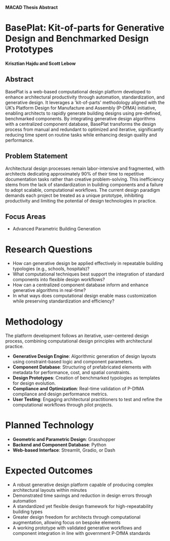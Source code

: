 **MACAD Thesis Abstract**
# BasePlat: Kit-of-parts for Generative Design and Benchmarked Design Prototypes
**Krisztian Hajdu and Scott Lebow**

## Abstract
BasePlat is a web-based computational design platform developed to enhance architectural productivity through automation, standardization, and generative design. It leverages a 'kit-of-parts' methodology aligned with the UK’s Platform Design for Manufacture and Assembly (P-DfMA) initiative, enabling architects to rapidly generate building designs using pre-defined, benchmarked components. By integrating generative design algorithms with a centralized component database, BasePlat transforms the design process from manual and redundant to optimized and iterative, significantly reducing time spent on routine tasks while enhancing design quality and performance.

## Problem Statement
Architectural design processes remain labor-intensive and fragmented, with architects dedicating approximately 90% of their time to repetitive documentation tasks rather than creative problem-solving. This inefficiency stems from the lack of standardization in building components and a failure to adopt scalable, computational workflows. The current design paradigm demands each project be treated as a unique prototype, inhibiting productivity and limiting the potential of design technologies in practice.

## Focus Areas
- Advanced Parametric Building Generation

# Research Questions
- How can generative design be applied effectively in repeatable building typologies (e.g., schools, hospitals)?  
- What computational techniques best support the integration of standard components into flexible design workflows?  
- How can a centralized component database inform and enhance generative algorithms in real-time?  
- In what ways does computational design enable mass customization while preserving standardization and efficiency?  

# Methodology
The platform development follows an iterative, user-centered design process, combining computational design principles with architectural practice.  
- **Generative Design Engine**: Algorithmic generation of design layouts using constraint-based logic and component parameters.  
- **Component Database**: Structuring of prefabricated elements with metadata for performance, cost, and spatial constraints.  
- **Design Prototypes**: Creation of benchmarked typologies as templates for design evolution.  
- **Compliance and Optimization**: Real-time validation of P-DfMA compliance and design performance metrics.  
- **User Testing**: Engaging architectural practitioners to test and refine the computational workflows through pilot projects.

# Planned Technology
- **Geometric and Parametric Design**: Grasshopper
- **Backend and Component Database**: Python
- **Web-based Interface**: Streamlit, Gradio, or Dash
# Expected Outcomes
- A robust generative design platform capable of producing complex architectural layouts within minutes  
- Demonstrated time savings and reduction in design errors through automation  
- A standardized yet flexible design framework for high-repeatability building types  
- Greater design freedom for architects through computational augmentation, allowing focus on bespoke elements  
- A working prototype with validated generative workflows and component integration in line with government P-DfMA standards  
